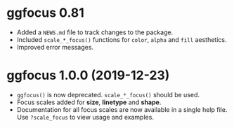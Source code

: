 # ggfocus 0.81

* Added a `NEWS.md` file to track changes to the package.
* Included `scale_*_focus()` functions for `color`, `alpha` and `fill` aesthetics.
* Improved error messages.

# ggfocus 1.0.0 (2019-12-23)

* `ggfocus()` is now deprecated. `scale_*_focus()` should be used.
* Focus scales added for **size**, **linetype** and **shape**.
* Documentation for all focus scales are now available in a single help file. 
Use `?scale_focus` to view usage and examples.
